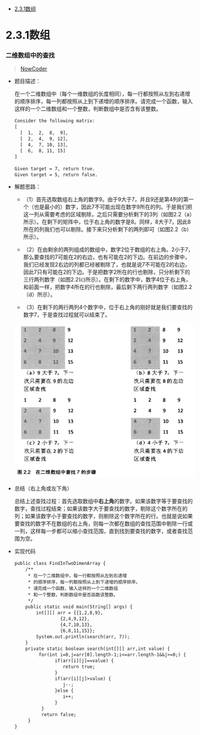* [2.3.1数组](#2.3.1数组)

# 2.3.1数组

### 二维数组中的查找 

>[NowCoder](https://www.nowcoder.com/practice/abc3fe2ce8e146608e868a70efebf62e?tpId=13&tqId=11154&tPage=1&rp=1&ru=/ta/coding-interviews&qru=/ta/coding-interviews/question-ranking)

* 题目描述：

  在一个二维数组中（每个一维数组的长度相同），每一行都按照从左到右递增的顺序排序，每一列都按照从上到下递增的顺序排序。请完成一个函数，输入这样的一个二维数组和一个整数，判断数组中是否含有该整数。

      Consider the following matrix:
      [
        [  1,  2,  8,  9],
        [  2,  4,  9, 12],
        [  4,  7, 10, 13],
        [  6,  8, 11, 15]
      ]

      Given target = 7, return true.
      Given target = 5, return false.

* 解题思路：

     * （1）首先选取数组右上角的数字9。由于9大于7，并且9还是第4列的第一个（也是最小的）数字，因此7不可能出现在数字9所在的列。于是我们把这一列从需要考虑的区域剔除，之后只需要分析剩下的3列（如图2.2（a）所示）。在剩下的矩阵中，位于右上角的数字是8。同样，8大于7，因此8所在的列我们也可以剔除。接下来只分析剩下的两列即可（如图2.2（b）所示）。
     
     * （2）在由剩余的两列组成的数组中，数字2位于数组的右上角。2小于7，那么要查找的7可能在2的右边，也有可能在2的下边。在前边的步骤中，我们已经发现2右边的列都已经被剔除了，也就是说7不可能在2的右边，因此7只有可能在2的下边。于是把数字2所在的行也剔除，只分析剩下的三行两列数字（如图2.2(c)所示）。在剩下的数字中，数字4位于右上角，和前面一样，把数字4所在的行也剔除，最后剩下两行两列数字（如图2.2（d）所示）。
     
     * （3）在剩下的两行两列4个数字中，位于右上角的刚好就是我们要查找的数字7，于是查找过程就可以结束了。
  
  <div align="center"><img src="./img/二维数组中的查找.png"/></div>

* 总结（右上角或左下角）

    总结上述查找过程：首先选取数组中**右上角**的数字。如果该数字等于要查找的数字，查找过程结束；如果该数字大于要查找的数字，剔除这个数字所在的列；如果该数字小于要查找的数字，则剔除这个数字所在的行。也就是说如果要查找的数字不在数组的右上角，则每一次都在数组的查找范围中剔除一行或一列，这样每一步都可以缩小查找范围，直到找到要查找的数字，或者查找范围为空。  

* 实现代码

      public class FindInTwoDimenArray {
          /** 
           * 在一个二维数组中，每一行都按照从左到右递增 
           * 的顺序排序，每一列都按照从上到下递增的顺序排序。 
           * 请完成一个函数，输入这样的一个二维数组 
           * 和一个整数，判断数组中是否函数该整数。 
           */ 
          public static void main(String[] args) {
              int[][] arr = {{1,2,8,9},
                       {2,4,9,12},
                       {4,7,10,13},
                       {6,8,11,15}};
              System.out.println(search(arr, 7));
          }
          private static boolean search(int[][] arr,int value) {
               for(int i=0,j=arr[0].length-1;i<=arr.length-1&&j>=0;) {
                     if(arr[i][j]==value) {
                        return true;
                     }
                     if(arr[i][j]>value) {
                        j--;
                     }else {
                        i++;
                     }
                }
                return false;
           }
      }







































  <div align="center"><img src=""/></div>
